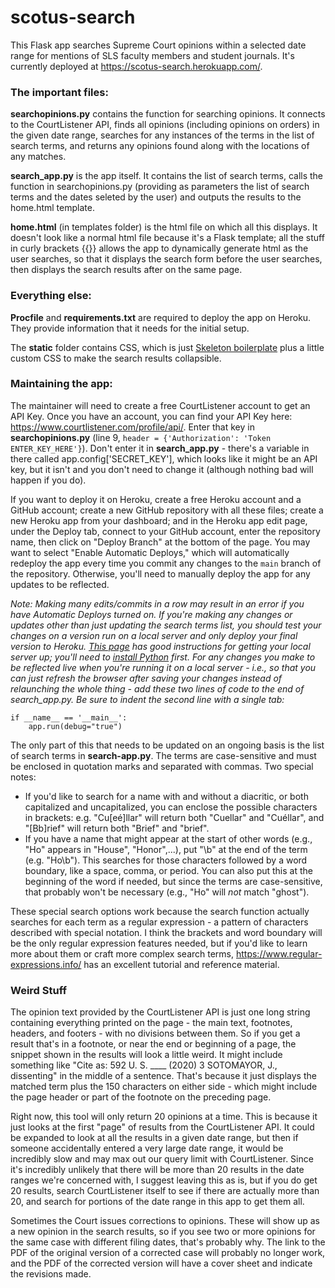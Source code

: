 # scotus-search

This Flask app searches Supreme Court opinions within a selected date range for mentions of SLS faculty members and student journals. It's currently deployed at https://scotus-search.herokuapp.com/. 

### The important files:

**searchopinions.py** contains the function for searching opinions. It connects to the CourtListener API, finds all opinions (including opinions on orders) in the given date range, searches for any instances of the terms in the list of search terms, and returns any opinions found along with the locations of any matches. 

**search_app.py** is the app itself. It contains the list of search terms, calls the function in searchopinions.py (providing as parameters the list of search terms and the dates seleted by the user) and outputs the results to the home.html template.

**home.html** (in templates folder) is the html file on which all this displays. It doesn't look like a normal html file because it's a Flask template; all the stuff in curly brackets {{}} allows the app to dynamically generate html as the user searches, so that it displays the search form before the user searches, then displays the search results after on the same page. 

### Everything else:
**Procfile** and **requirements.txt** are required to deploy the app on Heroku. They provide information that it needs for the initial setup.

The **static** folder contains CSS, which is just [Skeleton boilerplate](http://getskeleton.com/) plus a little custom CSS to make the search results collapsible.

### Maintaining the app:

The maintainer will need to create a free CourtListener account to get an API Key. Once you have an account, you can find your API Key here: https://www.courtlistener.com/profile/api/. Enter that key in **searchopinions.py** (line 9, `header = {'Authorization': 'Token ENTER_KEY_HERE'}`). Don't enter it in **search_app.py** - there's a variable in there called app.config['SECRET_KEY'], which looks like it might be an API key, but it isn't and you don't need to change it (although nothing bad will happen if you do). 

If you want to deploy it on Heroku, create a free Heroku account and a GitHub account; create a new GitHub repository with all these files; create a new Heroku app from your dashboard; and in the Heroku app edit page, under the Deploy tab, connect to your GitHub account, enter the repository name, then click on "Deploy Branch" at the bottom of the page. You may want to select "Enable Automatic Deploys," which will automatically redeploy the app every time you commit any changes to the `main` branch of the repository. Otherwise, you'll need to manually deploy the app for any updates to be reflected. 

*Note: Making many edits/commits in a row may result in an error if you have Automatic Deploys turned on. If you're making any changes or updates other than just updating the search terms list, you should test your changes on a version run on a local server and only deploy your final version to Heroku. [This page](https://python-adv-web-apps.readthedocs.io/en/latest/flask.html) has good instructions for getting your local server up; you'll need to [install Python](https://www.python.org/downloads/) first. For any changes you make to be reflected live when you're running it on a local server - i.e., so that you can just refresh the browser after saving your changes instead of relaunching the whole thing - add these two lines of code to the end of search_app.py. Be sure to indent the second line with a single tab:* 
```
if __name__ == '__main__':
	app.run(debug="true")
```

The only part of this that needs to be updated on an ongoing basis is the list of search terms in **search-app.py**. The terms are case-sensitive and must be enclosed in quotation marks and separated with commas. Two special notes:
* If you'd like to search for a name with and without a diacritic, or both capitalized and uncapitalized, you can enclose the possible characters in brackets: e.g. "Cu[eé]llar" will return both "Cuellar" and "Cuéllar", and "[Bb]rief" will return both "Brief" and "brief".
* If you have a name that might appear at the start of other words (e.g., "Ho" appears in "House", "Honor",...), put "\\b" at the end of the term (e.g. "Ho\\b"). This searches for those characters followed by a word boundary, like a space, comma, or period. You can also put this at the beginning of the word if needed, but since the terms are case-sensitive, that probably won't be necessary (e.g., "Ho" will <i>not</i> match "ghost").

These special search options work because the search function actually searches for each term as a regular expression - a pattern of characters described with special notation. I think the brackets and word boundary will be the only regular expression features needed, but if you'd like to learn more about them or craft more complex search terms, https://www.regular-expressions.info/ has an excellent tutorial and reference material. 

### Weird Stuff
The opinion text provided by the CourtListener API is just one long string containing everything printed on the page - the main text, footnotes, headers, and footers - with no divisions between them. So if you get a result that's in a footnote, or near the end or beginning of a page, the snippet shown in the results will look a little weird. It might include something like "Cite as: 592 U. S. \____ (2020) 3 SOTOMAYOR, J., dissenting" in the middle of a sentence. That's because it just displays the matched term plus the 150 characters on either side - which might include the page header or part of the footnote on the preceding page.

Right now, this tool will only return 20 opinions at a time. This is because it just looks at the first "page" of results from the CourtListener API. It could be expanded to look at all the results in a given date range, but then if someone accidentally entered a very large date range, it would be incredibly slow and may max out our query limit with CourtListener. Since it's incredibly unlikely that there will be more than 20 results in the date ranges we're concerned with, I suggest leaving this as is, but if you do get 20 results, search CourtListener itself to see if there are actually more than 20, and search for portions of the date range in this app to get them all.

Sometimes the Court issues corrections to opinions. These will show up as a new opinion in the search results, so if you see two or more opinions for the same case with different filing dates, that's probably why. The link to the PDF of the original version of a corrected case will probably no longer work, and the PDF of the corrected version will have a cover sheet and indicate the revisions made.

